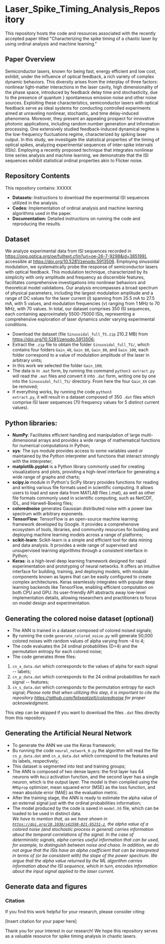 # Laser_Spike_Timing_Analysis_Repository
 This repository hosts the code and resources associated with the recently accepted paper titled "Characterizing the spike timing of a chaotic laser by using ordinal analysis and machine learning."

## Paper Overview

Semiconductor lasers, known for being fast, energy efficient and low cost, exhibit, under the influence of optical feedback, a rich variety of complex dynamic behaviors. This diversity arises from the interplay of three factors: nonlinear light-matter interactions in the laser cavity, high dimensionality of the phase space, introduced by feedback delay time and stochasticity, due to the presence of quantum } spontaneous emission noise and other noise sources. Exploiting these characteristics, semiconductor lasers with optical feedback serve as ideal systems for conducting controlled experiments aimed at unraveling nonlinear, stochastic, and time delay-induced phenomena. Moreover, they present an appealing prospect for innovative photonic applications, including random number generation and information processing. One extensively studied feedback-induced dynamical regime is the low-frequency fluctuations regime, characterized by spiking laser output. In this study, we investigate the statistical properties of the timing of optical spikes, analyzing experimental sequences of inter-spike intervals (ISIs). Employing a recently proposed technique that integrates nonlinear time series analysis and machine learning, we demonstrate that the ISI sequences exhibit statistical ordinal properties akin to Flicker noise.

## Repository Contents

This repository contains: XXXXX

- **Datasets:** Instructions to download the experimental ISI sequences utilized in the analysis.
- **Codes:** Implementation of ordinal analysis and machine learning algorithms used in the paper.
- **Documentation:** Detailed instructions on running the code and reproducing the results.

## Dataset

We analyze experimental data from ISI sequences recorded in https://opg.optica.org/oe/fulltext.cfm?uri=oe-26-7-9298&id=385199], accessible at https://doi.org/10.5281/zenodo.5913506. Employing sinusoidal modulation, we systematically probe the response of semiconductor lasers with optical feedback. This modulation technique, characterized by its simplicity with only amplitude and frequency as discernible features, facilitates comprehensive investigations into nonlinear behaviors and theoretical model validations. Our analysis encompasses a broad spectrum of physical parameters, including the largest modulation amplitude and a range of DC values for the laser current ($I$) spanning from 25.5 mA to 27.5 mA, with 5 values, and modulation frequencies ($\nu$) ranging from 1 MHz to 70 MHz, with 70 values. In total, our dataset comprises 350 ISI sequences, each containing approximately 5500-75000 ISIs, representing a comprehensive exploration of laser dynamics under varying experimental conditions.
- Download the dataset (file <code>Sinusoidal_full_TS.zip</code> 210.2 MB) from https://doi.org/10.5281/zenodo.5913506;
- Extract the <code>.zip</code> file to obtain the folder <code>Sinusoidal_full_TS/</code>, which contains four folders <code>Gain_40</code>, <code>Gain_60</code>, <code>Gain_80</code>, and <code>Gain_100</code>, each folder correspond to a value of modulation amplitude of the laser in arbitrary units;
- In this work we selected the folder <code>Gain_100</code>;
- The data is in <code>.mat</code> form, by running the command <code>python3 extract.py</code> will read the <code>.mat</code> files and convert it into <code>.dat</code> form, writing one by one into the <code>Sinusoidal_full_TS/</code> directory. From here the four <code>Gain_XX</code> can be removed;
- If everything works, by running the code <code>python3 extract.py</code>, it will result in a dataset composed of 350 <code>.dat</code> files which comprise ISI laser sequences (70 frequency values for 5 distinct current values).

## Python libraries:

- **NumPy**: Facilitates efficient handling and manipulation of large multi-dimensional arrays and provides a wide range of mathematical functions for numerical computations in Python;
- **sys**: The sys module provides access to some variables used or maintained by the Python interpreter and functions that interact strongly with the interpreter;
- **matplotlib.pyplot** is a Python library commonly used for creating visualizations and plots, providing a high-level interface for generating a wide range of graphs and charts;
- **scipy.io** module in Python's SciPy library provides functions for reading and writing various file formats used in scientific computing. It allows users to load and save data from MATLAB files (.mat), as well as other file formats commonly used in scientific computing, such as NetCDF, IDL, and Harwell-Boeing files;
- **colorednoise** generates Gaussian distributed noise with a power law spectrum with arbitrary exponents.
- **TensorFlow**: TensorFlow is an open-source machine learning framework developed by Google. It provides a comprehensive ecosystem of tools, libraries, and community resources for building and deploying machine learning models across a range of platforms;
- **scikit-learn**: Scikit-learn is a simple and efficient tool for data mining and data analysis. It provides a wide range of supervised and unsupervised learning algorithms through a consistent interface in Python;
- **Keras**: is a high-level deep learning framework designed for rapid experimentation and prototyping of neural networks. It offers an intuitive interface for building, training, and deploying models, with modular components known as layers that can be easily configured to create complex architectures. Keras seamlessly integrates with popular deep learning backends like TensorFlow, enabling efficient computation on both CPU and GPU. Its user-friendly API abstracts away low-level implementation details, allowing researchers and practitioners to focus on model design and experimentation.

## Generating the colored noise dataset (optional)
- The ANN is trained in a dataset composed of colored noised signals;
- By running the code <code>generate_colored_noise.py</code> will generate 50,000 colored noises with random values of alpha varying from -4 to 4;
- The code evaluates the 24 ordinal probabilities (D=4) and the permutation entropy for each colored noise;
- The code generates three files:
1. <code>cn_a_data.dat</code> which corresponds to the values of alpha for each signal -- labels;
2. <code>cn_p_data.dat</code> which corresponds to the 24 ordinal probabilities for each signal -- features;
3. <code>cn_s_data.dat</code> which corresponds to the permutation entropy for each signal;
*Please note that when utilizing this step, it is important to cite the repository https://github.com/felixpatzelt/colorednoise for proper acknowledgment.*

This step can be skipped if you want to download the files <code>.dat</code> files directly from this repository.

## Generating the Artificial Neural Network
- To generate the ANN we use the Keras framework;
- Bu running the code <code>neural_network_0.py</code> the algorithm will read the file <code>cn_p_data.dat</code> and <code>cn_a_data.dat</code> which correspond to the features and its labels, respectively;
- This dataset is segmented into test and training groups; 
- The ANN is composed of two dense layers: the first layer has 64 neurons with <code>ReLU</code> activation function, and the second layer has a single neuron, which is the output layer. The model is then compiled using the <code>RMSprop</code> optimizer, mean squared error (MSE) as the loss function, and mean absolute error (MAE) as the evaluation metric.
- After the training stage, the ANN is ready to estimate the alpha value of an external signal just with the ordinal probabilities information;
- The model produced by the code is saved in <code>model.h5</code> file, which can be loaded to be used in distinct data.</br>
*We have to mention that, as we have shown in <code>https://doi.org/10.1038/s41598-021-95231-z</code>, the alpha value of a colored noise (and stochastic process in general) carries information about the temporal correlations of the signal. In the case of deterministic signals, alpha carries useful information that can be used, for example, to distinguish between noise and chaos. In addition, we do not argue that the ISIs have an alpha coefficient that can be interpreted in terms of (or be consistent with) the slope of the power spectrum. We argue that the alpha value returned by the ML algorithm carries information about the ISI sequence, which in turn, encodes information about the input signal applied to the laser current.*

## Generate data and figures


### Citation

If you find this work helpful for your research, please consider citing:

\[Insert citation for your paper here\]

Thank you for your interest in our research! We hope this repository serves as a valuable resource for spike timing analysis in chaotic lasers.
